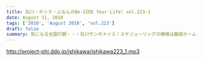 ```yaml
---
title: 石川・ホンマ・ぶるんのBe-SIDE Your Life! vol.223-1
date: August 31, 2010
tags: ['2010', 'August 2010', 'vol.223']
draft: false
summary: 気になる全国行脚・・・石川サンのナイス！スケジューリングの模様は番組ホームページにて詳細が。お盆の中央高速ってどうなんだろうか！？強行軍なのかないのか！？NAMAE
---
```


http://project-phi.ddo.jp/ishikawa/ishikawa223_1.mp3